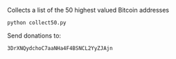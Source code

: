 Collects a list of the 50 highest valued Bitcoin addresses

```python collect50.py```

Send donations to:
```
3DrXNQydchoC7aaNHa4F4BSNCL2YyZJAjn
```
